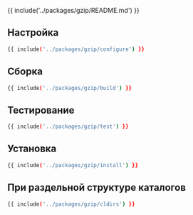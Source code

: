 {{ include('../packages/gzip/README.md') }}

## Настройка

```bash 
{{ include('../packages/gzip/configure') }}
```

## Сборка

```bash 
{{ include('../packages/gzip/build') }}
```

## Тестирование

```bash 
{{ include('../packages/gzip/test') }}
```

## Установка

```bash 
{{ include('../packages/gzip/install') }}
```

## При раздельной структуре каталогов

```bash 
{{ include('../packages/gzip/cldirs') }}
```


